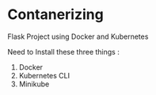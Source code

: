 # Contanerizing

Flask Project using Docker and Kubernetes

Need to Install these three things : 
1. Docker
2. Kubernetes CLI
3. Minikube

